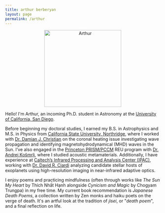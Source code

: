 ```yaml
---
title: arthur berberyan
layout: page
permalink: /arthur
---
```

<html lang="en">
<p align="center">
  <img src="https://arthurberberyan.github.io/assets/profilenew.jpg" alt="Arthur" width="250">
</p>

<p>Hello! I'm Arthur, an incoming Ph.D. student in Astronomy at the 
<a href="https://astro.ucsd.edu/">University of California, San Diego</a>.</p>

<p>Before beginning my doctoral studies, I earned my B.S. in Astrophysics and M.S. in Physics from <a href="https://www.csun.edu/science-mathematics/physics-astronomy">California State University, Northridge</a>, where I worked with <a href="https://academics.csun.edu/faculty/damian.christian">Dr. Damian J. Christian</a> on the coronal heating issue investigating wave propagation and identifying magnetohydrodynamical (MHD) waves in the Sun. I’ve also engaged in the <a href="https://pccm.princeton.edu/">Princeton PRISM/PCCM</a> REU program with <a href="https://www.princeton.edu/~akosmrlj/">Dr. Andrej Košmrlj</a>, where I studied acoustic metamaterials. Additionally, I have experience at <a href="https://www.ipac.caltech.edu/">Caltech’s Infrared Processing and Analysis Center (IPAC)</a>, working with <a href="https://web.ipac.caltech.edu/staff/ciardi/">Dr. David R. Ciardi</a> analyzing candidate stellar hosts of exoplanets using high-resolution imaging in near-infrared adaptive optics.</p>


<p>I enjoy poems and practicing mindfulness (often through works like <em>The Sun My Heart</em> by Thích Nhất Hạnh alongside <em>Cynicism and Magic</em> by Chogyam Trungpa) in my free time. My current book recommendation is <em>Japanese Death Poems</em>, a collection written by Zen monks and haiku poets on the verge of death. It's an artful look at the tradition of <em>jisei</em>, or "<em>death poem</em>", and a final reflection on life.</p>
